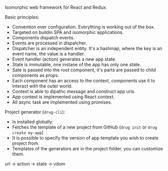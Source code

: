 Isomorphic web framework for React and Redux.

Basic principles:
- Convention over configuration. Everything is working out of the box.
- Targeted on buildin SPA and isomorphic applications.
- Components dispatch events.
- Events are processed in dispatcher.
- Dispatcher is an independent entity. It's a hashmap, where the key is an event name, the value is a handler. 
- Event handler (action) generates a new app state.
- State is immutable, one instane of the app has only one state.
- Sate is passed into the root component, it's parts are passed to child components as props.
- Each component has an access to the context, components use it to interact with the outer world.
- Context is able to dipathc message and construct app urls.
- App context is implemented using React context. 
- All async task are implemented using promises.

Project generator (`drug-cli`):
- Is installed globally.
- Fetches the template of a new project from GitHub (`drug init` or `drug create my-app`) 
- It is possible to specify the version of app template you wish to create project from.
- Templates of the generators are in the project folder, you can customize them.


url -> action -> state -> vdom
